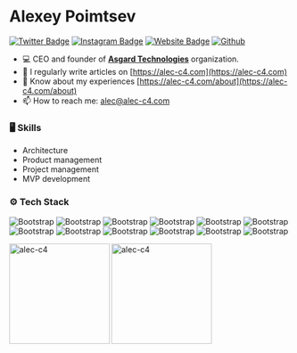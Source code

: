 # Alexey Poimtsev

[![Twitter Badge](https://img.shields.io/badge/-Twitter-1da1f2?labelColor=1da1f2&logo=twitter&logoColor=white&link=https://twitter.com/alec_c4)](https://twitter.com/alec_c4)
[![Instagram Badge](https://img.shields.io/badge/-Instagram-purple?logo=instagram&logoColor=white&link=https://instagram.com/alec_c4/)](https://www.instagram.com/alec_c4)
[![Website Badge](https://img.shields.io/badge/-Website-c14438?style=flat&logo=Google-Chrome&logoColor=white&link=https://alec-c4.com)](https://alec-c4.com)
[![Github](https://img.shields.io/github/followers/alec-c4?label=Follow&style=social)](https://github.com/alec-c4)

- 💻 CEO and founder of [**Asgard Technologies**](https://asgard.company) organization. 
- 📝 I regularly write articles on [https://alec-c4.com](https://alec-c4.com)
- 📄 Know about my experiences [https://alec-c4.com/about](https://alec-c4.com/about)
- 📫 How to reach me: alec@alec-c4.com

### 🖥 Skills

- Architecture
- Product management
- Project management
- MVP development
### ⚙️ Tech Stack

![Bootstrap](https://img.shields.io/badge/-Ruby-05122A?style=flat-square&logo=Ruby&color=353535) ![Bootstrap](https://img.shields.io/badge/-Ruby%20on%20Rails-05122A?style=flat-square&logo=Ruby-on-Rails&color=353535) ![Bootstrap](https://img.shields.io/badge/-PostgreSQL-05122A?style=flat-square&logo=PostgreSQL&color=353535) ![Bootstrap](https://img.shields.io/badge/-Elixir-05122A?style=flat-square&logo=Elixir&color=353535) ![Bootstrap](https://img.shields.io/badge/-Phoenix%20Framework-05122A?style=flat-square&logo=Phoenix-Framework&color=353535) ![Bootstrap](https://img.shields.io/badge/-Nestjs-05122A?style=flat-square&logo=Nestjs&color=353535) ![Bootstrap](https://img.shields.io/badge/-Astro-05122A?style=flat-square&logo=Astro&color=353535) ![Bootstrap](https://img.shields.io/badge/-Svelte-05122A?style=flat-square&logo=Svelte&color=353535) ![Bootstrap](https://img.shields.io/badge/-React-05122A?style=flat-square&logo=React&color=353535) ![Bootstrap](https://img.shields.io/badge/-Docker-05122A?style=flat-square&logo=Docker&color=353535) ![Bootstrap](https://img.shields.io/badge/-Terraform-05122A?style=flat-square&logo=Terraform&color=353535) ![Bootstrap](https://img.shields.io/badge/-Ansible-05122A?style=flat-square&logo=Ansible&color=353535)

<div>
  <img height="180em" align="left" src="https://github-readme-stats.vercel.app/api/top-langs?username=alec-c4&show_icons=true&locale=en&layout=compact" alt="alec-c4" />
  <img height="180em" src="https://github-readme-stats.vercel.app/api?username=alec-c4&show_icons=true&locale=en&theme=" alt="alec-c4" />
</div>
